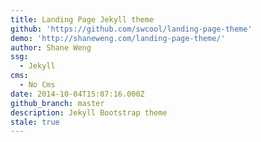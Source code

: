 ```yaml
---
title: Landing Page Jekyll theme
github: 'https://github.com/swcool/landing-page-theme'
demo: 'http://shaneweng.com/landing-page-theme/'
author: Shane Weng
ssg:
  - Jekyll
cms:
  - No Cms
date: 2014-10-04T15:07:16.000Z
github_branch: master
description: Jekyll Bootstrap theme
stale: true
---
```

